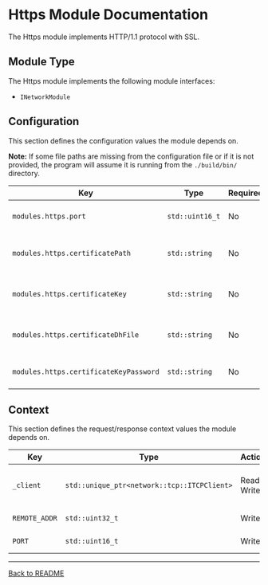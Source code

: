 # Https Module Documentation

The Https module implements HTTP/1.1 protocol with SSL.

## Module Type

The Https module implements the following module interfaces:
- `INetworkModule`

## Configuration

This section defines the configuration values the module depends on.

**Note:** If some file paths are missing from the configuration file or if it is not provided, the program will assume it is running from the `./build/bin/` directory. 

| Key                                     | Type            | Required | Description                                                                                         |
|-----------------------------------------|-----------------|----------|-----------------------------------------------------------------------------------------------------|
| `modules.https.port`                    | `std::uint16_t` |  No      | Determines the port of the TCP socket. It's default value is `443`                                  |
 | `modules.https.certificatePath`         | `std::string`   | No       | Determines the path to the SSL Certificate. It's default value is `../certificate/server.crt"`      |
 | `modules.https.certificateKey`          | `std::string`   | No       | Determines the path to the Certificate's key. It's default value is `../certificate/server.key`     |
 | `modules.https.certificateDhFile`       | `std::string`   | No       | Determines the path to the Certificate's dh file. It's default value is `../certificate/dh2048.pem` |
 | `modules.https.certificateKeyPassword`  | `std::string`   | No       | Determines the password for the Certificate's key. It's default value is `password`                 |
## Context

This section defines the request/response context values the module depends on.

| Key           | Type                                        | Actions      | Description                                    |
|---------------|---------------------------------------------|--------------|------------------------------------------------|
| `_client`     | `std::unique_ptr<network::tcp::ITCPClient>` | Read + Write | A pointer to the client which sent the request | 
| `REMOTE_ADDR` | `std::uint32_t`                             | Write        | The client's ip address                        |
| `PORT`        | `std::uint16_t`                             | Write        | The client's port                              | 

---
[Back to README](../../README.md)
